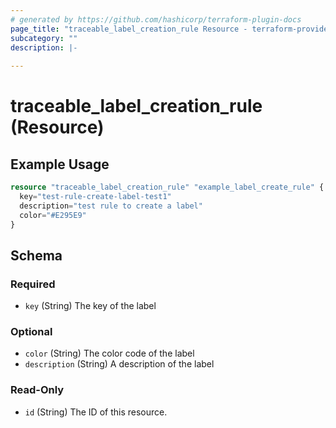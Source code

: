 ```yaml
---
# generated by https://github.com/hashicorp/terraform-plugin-docs
page_title: "traceable_label_creation_rule Resource - terraform-provider-traceable"
subcategory: ""
description: |-
  
---
```


# traceable_label_creation_rule (Resource)



## Example Usage

```terraform
resource "traceable_label_creation_rule" "example_label_create_rule" {
  key="test-rule-create-label-test1"
  description="test rule to create a label"
  color="#E295E9"
}
```

<!-- schema generated by tfplugindocs -->
## Schema

### Required

- `key` (String) The key of the label

### Optional

- `color` (String) The color code of the label
- `description` (String) A description of the label

### Read-Only

- `id` (String) The ID of this resource.
